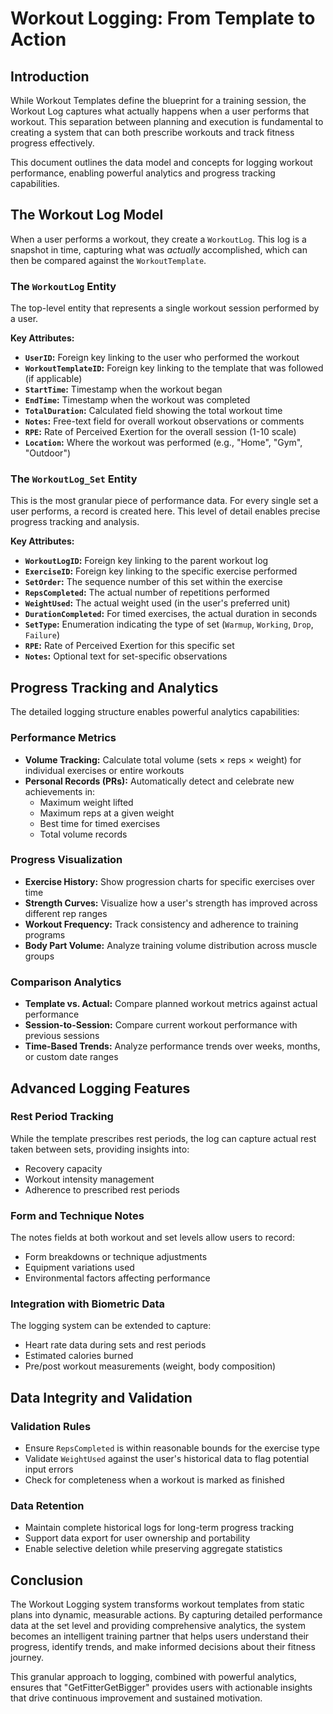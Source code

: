 # Workout Logging: From Template to Action

## Introduction

While Workout Templates define the blueprint for a training session, the Workout Log captures what actually happens when a user performs that workout. This separation between planning and execution is fundamental to creating a system that can both prescribe workouts and track fitness progress effectively.

This document outlines the data model and concepts for logging workout performance, enabling powerful analytics and progress tracking capabilities.

## The Workout Log Model

When a user performs a workout, they create a `WorkoutLog`. This log is a snapshot in time, capturing what was *actually* accomplished, which can then be compared against the `WorkoutTemplate`.

### The `WorkoutLog` Entity

The top-level entity that represents a single workout session performed by a user.

**Key Attributes:**
- **`UserID`:** Foreign key linking to the user who performed the workout
- **`WorkoutTemplateID`:** Foreign key linking to the template that was followed (if applicable)
- **`StartTime`:** Timestamp when the workout began
- **`EndTime`:** Timestamp when the workout was completed
- **`TotalDuration`:** Calculated field showing the total workout time
- **`Notes`:** Free-text field for overall workout observations or comments
- **`RPE`:** Rate of Perceived Exertion for the overall session (1-10 scale)
- **`Location`:** Where the workout was performed (e.g., "Home", "Gym", "Outdoor")

### The `WorkoutLog_Set` Entity

This is the most granular piece of performance data. For every single set a user performs, a record is created here. This level of detail enables precise progress tracking and analysis.

**Key Attributes:**
- **`WorkoutLogID`:** Foreign key linking to the parent workout log
- **`ExerciseID`:** Foreign key linking to the specific exercise performed
- **`SetOrder`:** The sequence number of this set within the exercise
- **`RepsCompleted`:** The actual number of repetitions performed
- **`WeightUsed`:** The actual weight used (in the user's preferred unit)
- **`DurationCompleted`:** For timed exercises, the actual duration in seconds
- **`SetType`:** Enumeration indicating the type of set (`Warmup`, `Working`, `Drop`, `Failure`)
- **`RPE`:** Rate of Perceived Exertion for this specific set
- **`Notes`:** Optional text for set-specific observations

## Progress Tracking and Analytics

The detailed logging structure enables powerful analytics capabilities:

### Performance Metrics
- **Volume Tracking:** Calculate total volume (sets × reps × weight) for individual exercises or entire workouts
- **Personal Records (PRs):** Automatically detect and celebrate new achievements in:
  - Maximum weight lifted
  - Maximum reps at a given weight
  - Best time for timed exercises
  - Total volume records

### Progress Visualization
- **Exercise History:** Show progression charts for specific exercises over time
- **Strength Curves:** Visualize how a user's strength has improved across different rep ranges
- **Workout Frequency:** Track consistency and adherence to training programs
- **Body Part Volume:** Analyze training volume distribution across muscle groups

### Comparison Analytics
- **Template vs. Actual:** Compare planned workout metrics against actual performance
- **Session-to-Session:** Compare current workout performance with previous sessions
- **Time-Based Trends:** Analyze performance trends over weeks, months, or custom date ranges

## Advanced Logging Features

### Rest Period Tracking
While the template prescribes rest periods, the log can capture actual rest taken between sets, providing insights into:
- Recovery capacity
- Workout intensity management
- Adherence to prescribed rest periods

### Form and Technique Notes
The notes fields at both workout and set levels allow users to record:
- Form breakdowns or technique adjustments
- Equipment variations used
- Environmental factors affecting performance

### Integration with Biometric Data
The logging system can be extended to capture:
- Heart rate data during sets and rest periods
- Estimated calories burned
- Pre/post workout measurements (weight, body composition)

## Data Integrity and Validation

### Validation Rules
- Ensure `RepsCompleted` is within reasonable bounds for the exercise type
- Validate `WeightUsed` against the user's historical data to flag potential input errors
- Check for completeness when a workout is marked as finished

### Data Retention
- Maintain complete historical logs for long-term progress tracking
- Support data export for user ownership and portability
- Enable selective deletion while preserving aggregate statistics

## Conclusion

The Workout Logging system transforms workout templates from static plans into dynamic, measurable actions. By capturing detailed performance data at the set level and providing comprehensive analytics, the system becomes an intelligent training partner that helps users understand their progress, identify trends, and make informed decisions about their fitness journey.

This granular approach to logging, combined with powerful analytics, ensures that "GetFitterGetBigger" provides users with actionable insights that drive continuous improvement and sustained motivation.